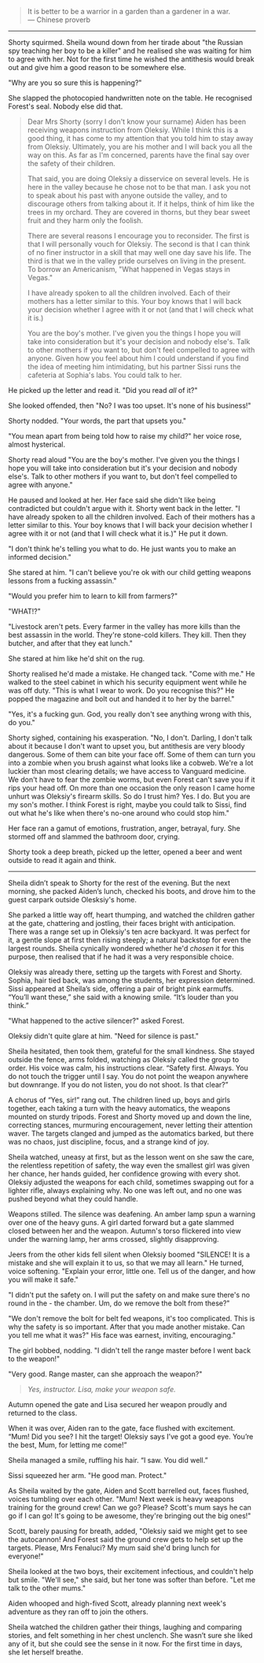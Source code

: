> It is better to be a warrior in a garden than a gardener in a war.<br>
> &mdash; Chinese proverb

---

Shorty squirmed. Sheila wound down from her tirade about "the Russian spy teaching her boy to be a killer" and he realised she was waiting for him to agree with her. Not for the first time he wished the antithesis would break out and give him a good reason to be somewhere else.

"Why are you so sure this is happening?"

She slapped the photocopied handwritten note on the table. He recognised Forest's seal. Nobody else did that.

> Dear Mrs Shorty (sorry I don't know your surname)
> Aiden has been receiving weapons instruction from Oleksiy. While I think this is a good thing, it has come to my attention that you told him to stay away from Oleksiy. 
> Ultimately, you are his mother and I will back you all the way on this. As far as I'm concerned, parents have the final say over the safety of their children.
>
> That said, you are doing Oleksiy a disservice on several levels. He is here in the valley because he chose not to be that man. I ask you not to speak about his past with anyone outside the valley, and to discourage others from talking about it.
> If it helps, think of him like the trees in my orchard. They are covered in thorns, but they bear sweet fruit and they harm only the foolish.
>
> There are several reasons I encourage you to reconsider. The first is that I will personally vouch for Oleksiy. The second is that I can think of no finer instructor in a skill that may well one day save his life. The third is that we in the valley pride ourselves on living in the present. To borrow an Americanism, "What happened in Vegas stays in Vegas."
>
> I have already spoken to all the children involved. Each of their mothers has a letter similar to this. Your boy knows that I will back your decision whether I agree with it or not (and that I will check what it is.)
>
> You are the boy's mother. I've given you the things I hope you will take into consideration but it's your decision and nobody else's. Talk to other mothers if you want to, but don't feel compelled to agree with anyone. Given how you feel about him I could understand if you find the idea of meeting him intimidating, but his partner Sissi runs the cafeteria at Sophia's labs. You could talk to her.

He picked up the letter and read it. "Did you read _all_ of it?"

She looked offended, then "No? I was too upset. It's none of his business!"

Shorty nodded. "Your words, the part that upsets you."

"You mean apart from being told how to raise my child?" her voice rose, almost hysterical.

Shorty read aloud "You are the boy's mother. I've given you the things I hope you will take into consideration but it's your decision and nobody else's. Talk to other mothers if you want to, but don't feel compelled to agree with anyone." 

He paused and looked at her. Her face said she didn't like being contradicted but couldn't argue with it. Shorty went back in the letter. "I have already spoken to all the children involved. Each of their mothers has a letter similar to this. Your boy knows that I will back your decision whether I agree with it or not (and that I will check what it is.)" He put it down.

"I don't think he's telling you what to do. He just wants you to make an informed decision."

She stared at him. "I can't believe you're ok with our child getting weapons lessons from a fucking assassin."

"Would you prefer him to learn to kill from farmers?"

"WHAT!?"

"Livestock aren't pets. Every farmer in the valley has more kills than the best assassin in the world. They're stone-cold killers. They kill. Then they butcher, and after that they eat lunch."

She stared at him like he'd shit on the rug.

Shorty realised he'd made a mistake. He changed tack. "Come with me." He walked to the steel cabinet in which his security equipment went while he was off duty. "This is what I wear to work. Do you recognise this?" He popped the magazine and bolt out and handed it to her by the barrel."

"Yes, it's a fucking gun. God, you really don't see anything wrong with this, do you."

Shorty sighed, containing his exasperation. "No, I don't. Darling, I don't talk about it because I don't want to upset you, but antithesis are very bloody dangerous. Some of them can bite your face off. Some of them can turn you into a zombie when you brush against what looks like a cobweb. We're a lot luckier than most clearing details; we have access to Vanguard medicine. We don't have to fear the zombie worms, but even Forest can't save you if it rips your head off. On more than one occasion the only reason I came home unhurt was Oleksiy's firearm skills. So do I trust him? Yes. I do. But you are my son's mother. I think Forest is right, maybe you could talk to Sissi, find out what he's like when there's no-one around who could stop him."

Her face ran a gamut of emotions, frustration, anger, betrayal, fury. She stormed off and slammed the bathroom door, crying.

Shorty took a deep breath, picked up the letter, opened a beer and went outside to read it again and think.

---

Sheila didn’t speak to Shorty for the rest of the evening. But the next morning, she packed Aiden’s lunch, checked his boots, and drove him to the guest carpark outside Olesksiy's home. 

She parked a little way off, heart thumping, and watched the children gather at the gate, chattering and jostling, their faces bright with anticipation. There was a range set up in Oleksiy's ten acre backyard. It was perfect for it, a gentle slope at first then rising steeply; a natural backstop for even the largest rounds. Sheila cynically wondered whether he'd _chosen_ it for this purpose, then realised that if he had it was a very responsible choice.

Oleksiy was already there, setting up the targets with Forest and Shorty. Sophia, hair tied back, was among the students, her expression determined. Sissi appeared at Sheila’s side, offering a pair of bright pink earmuffs. “You’ll want these,” she said with a knowing smile. “It’s louder than you think.” 

"What happened to the active silencer?" asked Forest.

Oleksiy didn't quite glare at him. "Need for silence is past."

Sheila hesitated, then took them, grateful for the small kindness. She stayed outside the fence, arms folded, watching as Oleksiy called the group to order. His voice was calm, his instructions clear. “Safety first. Always. You do not touch the trigger until I say. You do not point the weapon anywhere but downrange. If you do not listen, you do not shoot. Is that clear?”

A chorus of “Yes, sir!” rang out. The children lined up, boys and girls together, each taking a turn with the heavy automatics, the weapons mounted on sturdy tripods. Forest and Shorty moved up and down the line, correcting stances, murmuring encouragement, never letting their attention waver. The targets clanged and jumped as the automatics barked, but there was no chaos, just discipline, focus, and a strange kind of joy.

Sheila watched, uneasy at first, but as the lesson went on she saw the care, the relentless repetition of safety, the way even the smallest girl was given her chance, her hands guided, her confidence growing with every shot. Oleksiy adjusted the weapons for each child, sometimes swapping out for a lighter rifle, always explaining why. No one was left out, and no one was pushed beyond what they could handle.

Weapons stilled. The silence was deafening. An amber lamp spun a warning over one of the heavy guns. A girl darted forward but a gate slammed closed between her and the weapon. Autumn's torso flickered into view under the warning lamp, her arms crossed, slightly disapproving. 

Jeers from the other kids fell silent when Oleksiy boomed "SILENCE! It is a mistake and she will explain it to us, so that we may all learn." He turned, voice softening. "Explain your error, little one. Tell us of the danger, and how you will make it safe."

"I didn't put the safety on. I will put the safety on and make sure there's no round in the - the chamber. Um, do we remove the bolt from these?"

"We don't remove the bolt for belt fed weapons, it's too complicated. This is why the safety is so important. After that you made another mistake. Can you tell me what it was?" His face was earnest, inviting, encouraging."

The girl bobbed, nodding. "I didn't tell the range master before I went back to the weapon!"

"Very good. Range master, can she approach the weapon?"

> _Yes, instructor. Lisa, make your weapon safe._

Autumn opened the gate and Lisa secured her weapon proudly and returned to the class.

When it was over, Aiden ran to the gate, face flushed with excitement. “Mum! Did you see? I hit the target! Oleksiy says I’ve got a good eye. You’re the best, Mum, for letting me come!”

Sheila managed a smile, ruffling his hair. “I saw. You did well.”

Sissi squeezed her arm. "He good man. Protect."

As Sheila waited by the gate, Aiden and Scott barrelled out, faces flushed, voices tumbling over each other. "Mum! Next week is heavy weapons training for the ground crew! Can we go? Please? Scott's mum says he can go if I can go! It's going to be awesome, they're bringing out the big ones!"

Scott, barely pausing for breath, added, "Oleksiy said we might get to see the autocannon! And Forest said the ground crew gets to help set up the targets. Please, Mrs Fenaluci? My mum said she'd bring lunch for everyone!"

Sheila looked at the two boys, their excitement infectious, and couldn't help but smile. "We'll see," she said, but her tone was softer than before. "Let me talk to the other mums."

Aiden whooped and high-fived Scott, already planning next week's adventure as they ran off to join the others.

Sheila watched the children gather their things, laughing and comparing stories, and felt something in her chest unclench. She wasn’t sure she liked any of it, but she could see the sense in it now. For the first time in days, she let herself breathe.

